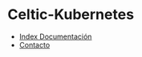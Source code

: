 Celtic-Kubernetes
=================

* [Index Documentación](Doc/1-Portada.md)
* [Contacto](Doc/Contacto.md)